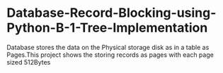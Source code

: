 # Database-Record-Blocking-using-Python-B-1-Tree-Implementation
Database stores the data on the Physical storage disk as in a table as Pages.This project shows the storing records as pages with each page sized 512Bytes
